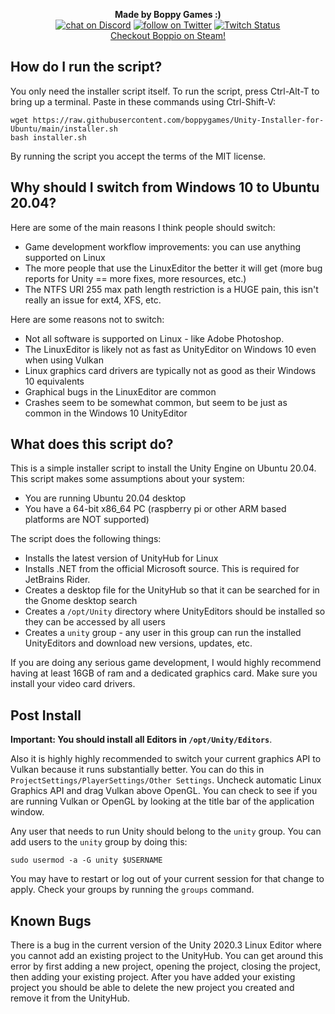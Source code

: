 <p align="center">
 <b>Made by Boppy Games :)</b><br>
    <a href="https://discord.com/invite/yY9wHNn">
        <img src="https://img.shields.io/discord/731217831898906737?logo=discord"
            alt="chat on Discord"></a>
    <a href="https://twitter.com/intent/follow?screen_name=boppygames">
        <img src="https://img.shields.io/twitter/follow/boppygames?style=social&logo=twitter"
            alt="follow on Twitter"></a>
    <a href="https://www.twitch.tv/boppygames">
        <img alt="Twitch Status" src="https://img.shields.io/twitch/status/boppygames?style=social"></a>
    <br><a href="https://store.steampowered.com/app/1384030/Boppio/">Checkout Boppio on Steam!</a>
</p>



## How do I run the script?
 
You only need the installer script itself. To run the script, press Ctrl-Alt-T to bring up a terminal.
Paste in these commands using Ctrl-Shift-V:
 
```
wget https://raw.githubusercontent.com/boppygames/Unity-Installer-for-Ubuntu/main/installer.sh
bash installer.sh
```
By running the script you accept the terms of the MIT license.

## Why should I switch from Windows 10 to Ubuntu 20.04?

Here are some of the main reasons I think people should switch:
 - Game development workflow improvements: you can use anything supported on Linux
 - The more people that use the LinuxEditor the better it will get (more bug reports for Unity == more fixes, more resources, etc.)
 - The NTFS URI 255 max path length restriction is a HUGE pain, this isn't really an issue for ext4, XFS, etc.

Here are some reasons not to switch:
 - Not all software is supported on Linux - like Adobe Photoshop.
 - The LinuxEditor is likely not as fast as UnityEditor on Windows 10 even when using Vulkan
 - Linux graphics card drivers are typically not as good as their Windows 10 equivalents
 - Graphical bugs in the LinuxEditor are common
 - Crashes seem to be somewhat common, but seem to be just as common in the Windows 10 UnityEditor

## What does this script do?

This is a simple installer script to install the Unity Engine on Ubuntu 20.04. This script makes some assumptions about your system:
 - You are running Ubuntu 20.04 desktop
 - You have a 64-bit x86_64 PC (raspberry pi or other ARM based platforms are NOT supported)
 
The script does the following things:
 - Installs the latest version of UnityHub for Linux
 - Installs .NET from the official Microsoft source. This is required for JetBrains Rider.
 - Creates a desktop file for the UnityHub so that it can be searched for in the Gnome desktop search
 - Creates a `/opt/Unity` directory where UnityEditors should be installed so they can be accessed by all users
 - Creates a `unity` group - any user in this group can run the installed UnityEditors and download new versions, updates, etc.
 
If you are doing any serious game development, I would highly recommend having at least 16GB of ram and a dedicated graphics card. Make sure you install your video card drivers.
 
## Post Install
 
**Important: You should install all Editors in `/opt/Unity/Editors`**. 

Also it is highly highly recommended to switch your current graphics API to Vulkan because it runs substantially better. You can do this in `ProjectSettings/PlayerSettings/Other Settings`. Uncheck automatic Linux Graphics API and drag Vulkan above OpenGL. You can check to see if you are running Vulkan or OpenGL by looking at the title bar of the application window.

Any user that needs to run Unity should belong to the `unity` group. You can add users to the `unity` group by doing this:

```
sudo usermod -a -G unity $USERNAME
```

You may have to restart or log out of your current session for that change to apply. Check your groups by running the `groups` command.

## Known Bugs

There is a bug in the current version of the Unity 2020.3 Linux Editor where you cannot add an existing project to the UnityHub. You can get around this error by first adding a new project, opening the project, closing the project, then adding your existing project. After you have added your existing project you should be able to delete the new project you created and remove it from the UnityHub.
